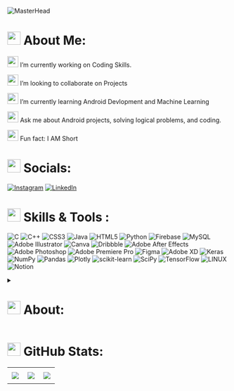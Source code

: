 ![MasterHead](https://github.com/xOptimizer/xOptimizer/assets/111557020/c9c9e068-76bd-481c-a101-69043cc260bd)

<h1><img src="https://github.com/xOptimizer/xOptimizer/assets/111557020/b7d29251-6b2c-416b-aa72-00508e7bd466" width="30" height="30" width="30" height="30">
       About Me:</h1>
      <p>
      
<img src="https://github.com/xOptimizer/xOptimizer/assets/111557020/0e6f2634-d2be-45ae-b156-bb0b8711220c" width="25" height="25"> I’m currently working on Coding Skills.<br>


<img src="https://github.com/HardShell1307/HardShell1307/assets/102977103/f6b8ea0e-3de6-4d67-a8b3-774a5fa1e7d4" width="25" height="25"> I’m looking to collaborate on Projects<br>

<img src="https://github.com/HardShell1307/HardShell1307/assets/102977103/50c6e92d-9367-4d79-b8e8-fda3177d1056" width="25" height="25"> I’m currently learning Android Devlopment and Machine Learning<br>
        
<img src="https://github.com/HardShell1307/HardShell1307/assets/102977103/1bdce7d1-36c5-413c-9323-cc0eaae559ee" width="25" height="25"> Ask me about Android projects, solving logical problems, and coding.<br>
  
<img src="https://github.com/HardShell1307/HardShell1307/assets/102977103/4133b68f-699c-492e-976b-f5ef4d882878" width="25" height="25"> Fun fact: I AM Short
      </p>

## <h1><img src="https://github.com/xOptimizer/xOptimizer/assets/111557020/b5a1bf04-765c-48f8-910b-412765c8d91a" width="30" height="30">  Socials:</h1>
[![Instagram](https://img.shields.io/badge/Instagram-%23E4405F.svg?logo=Instagram&logoColor=white)](https://instagram.com/ig_27sahil) [![LinkedIn](https://img.shields.io/badge/LinkedIn-%230077B5.svg?logo=linkedin&logoColor=white)](https://linkedin.com/in/www.linkedin.com/in/sahil-sinha-72b428228) 

#  <h1><img src="https://github.com/xOptimizer/xOptimizer/assets/111557020/65755402-753c-4f45-aeab-4eb2df7f08a4" width="30" height="30"> Skills & Tools :</h1>

![C](https://img.shields.io/badge/c-%2300599C.svg?style=flat&logo=c&logoColor=white) ![C++](https://img.shields.io/badge/c++-%2300599C.svg?style=flat&logo=c%2B%2B&logoColor=white) ![CSS3](https://img.shields.io/badge/css3-%231572B6.svg?style=flat&logo=css3&logoColor=white) ![Java](https://img.shields.io/badge/java-%23ED8B00.svg?style=flat&logo=java&logoColor=white) ![HTML5](https://img.shields.io/badge/html5-%23E34F26.svg?style=flat&logo=html5&logoColor=white) ![Python](https://img.shields.io/badge/python-3670A0?style=flat&logo=python&logoColor=ffdd54) ![Firebase](https://img.shields.io/badge/firebase-%23039BE5.svg?style=flat&logo=firebase) ![MySQL](https://img.shields.io/badge/mysql-%2300f.svg?style=flat&logo=mysql&logoColor=white) ![Adobe Illustrator](https://img.shields.io/badge/adobeillustrator-%23FF9A00.svg?style=flat&logo=adobeillustrator&logoColor=white) ![Canva](https://img.shields.io/badge/Canva-%2300C4CC.svg?style=flat&logo=Canva&logoColor=white) ![Dribbble](https://img.shields.io/badge/Dribbble-EA4C89?style=flat&logo=dribbble&logoColor=white) ![Adobe After Effects](https://img.shields.io/badge/Adobe%20After%20Effects-9999FF.svg?style=flat&logo=Adobe%20After%20Effects&logoColor=white) ![Adobe Photoshop](https://img.shields.io/badge/adobephotoshop-%2331A8FF.svg?style=flat&logo=adobephotoshop&logoColor=white) ![Adobe Premiere Pro](https://img.shields.io/badge/Adobe%20Premiere%20Pro-9999FF.svg?style=flat&logo=Adobe%20Premiere%20Pro&logoColor=white) 	![Figma](https://img.shields.io/badge/figma-%23F24E1E.svg?style=flat&logo=figma&logoColor=white) ![Adobe XD](https://img.shields.io/badge/Adobe%20XD-470137?style=flat&logo=Adobe%20XD&logoColor=#FF61F6) ![Keras](https://img.shields.io/badge/Keras-%23D00000.svg?style=flat&logo=Keras&logoColor=white) ![NumPy](https://img.shields.io/badge/numpy-%23013243.svg?style=flat&logo=numpy&logoColor=white) ![Pandas](https://img.shields.io/badge/pandas-%23150458.svg?style=flat&logo=pandas&logoColor=white) ![Plotly](https://img.shields.io/badge/Plotly-%233F4F75.svg?style=flat&logo=plotly&logoColor=white) ![scikit-learn](https://img.shields.io/badge/scikit--learn-%23F7931E.svg?style=flat&logo=scikit-learn&logoColor=white) ![SciPy](https://img.shields.io/badge/SciPy-%230C55A5.svg?style=flat&logo=scipy&logoColor=%white) ![TensorFlow](https://img.shields.io/badge/TensorFlow-%23FF6F00.svg?style=flat&logo=TensorFlow&logoColor=white) ![LINUX](https://img.shields.io/badge/Linux-FCC624?style=flat&logo=linux&logoColor=black) ![Notion](https://img.shields.io/badge/Notion-%23000000.svg?style=flat&logo=notion&logoColor=white)

 <details>   <summary> <h1><img src="https://github.com/xOptimizer/xOptimizer/assets/111557020/ac0c3f40-b55a-4d67-9b78-e5ee89970542" width="30" height="30"> About:</h1></summary>
  

 ## <h1><img src="https://github.com/xOptimizer/xOptimizer/assets/111557020/06621987-5edc-46d5-8b43-ff7f3ed7ce64" width="30" height="30">  Education:</h1>

 - 📍 **Uttarakhand Technical University**-----------------------**< 2021-present >**\
 📖**Bachelor's of technology-< Computer Science & Engineering >**
 
 - 📍 **Dayanand Public School, Jamshedpur**------------------**< 2019-2021 >**\
   📖**Senior Secondary Schooling-< Intermediate Science >**
 
 - 📍 **Dayanand Public School, Jamshedpur**------------------**< 2014-2019 >**\
   📖**Secondary Schooling**
 
# <h1><img src="https://github.com/xOptimizer/xOptimizer/assets/111557020/f70c9c73-90d5-48f3-9752-3331ed3bfded" width="30" height="30">  Sports Stats:</h1>
 I have Played Cricket till U-16 level for Jamshedpur. Then I Shifted to Volleyball and Basketball Have won two ASIC regionals in Volleyball
 and Won many basketaball Tournaments for my school Team and I am Still playing Basketball for my college Team. 


</details>

# <h1><img src="https://github.com/xOptimizer/xOptimizer/assets/111557020/6b0362b6-3292-4f3b-a538-687b763fdadf" width="30" height="30">  GitHub Stats:</h1>
<table style="width: 100%; border-collapse: collapse;">
  <tr>
    <td style="width: 33.33%; text-align: center; padding: 10px;">
      <img src="https://github-readme-stats.vercel.app/api?username=xOptimizer&theme=monokai&hide_border=false&include_all_commits=false&count_private=false">
    </td>
    <td style="width: 33.33%; text-align: center; padding: 10px;">
      <img src="https://github-readme-streak-stats.herokuapp.com/?user=xOptimizer&theme=monokai&hide_border=false">
    </td>
    <td style="width: 33.33%; text-align: center; padding: 10px;">
      <img src="https://github-readme-stats.vercel.app/api/top-langs/?username=xOptimizer&theme=monokai&hide_border=false&include_all_commits=false&count_private=false&layout=compact">
    </td>
  </tr>
</table>


